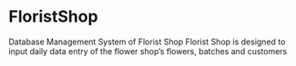 # FloristShop
Database Management System of Florist Shop
Florist Shop is designed to input daily data entry of the flower shop’s flowers, batches and customers
